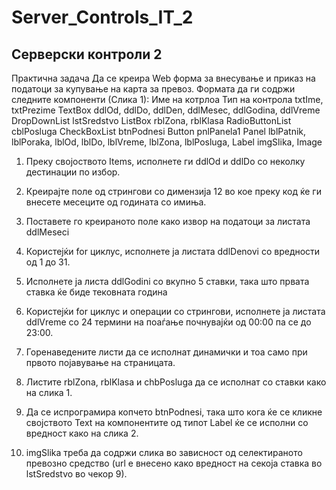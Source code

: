 # Server_Controls_IT_2

 ## Серверски контроли 2 
 
 
 Практична задача Да се креира Web форма за внесување и приказ на податоци за купување на карта за превоз. Формата да ги содржи следните компоненти (Слика 1): 
 Име на котрлоа Тип на контрола txtIme, txtPrezime TextBox ddlOd, ddlDo, ddlDen, ddlMesec, ddlGodina, ddlVreme DropDownList lstSredstvo ListBox rblZona, rblKlasa RadioButtonList cblPosluga CheckBoxList btnPodnesi Button pnlPanela1 Panel lblPatnik, lblPoraka, lblOd, lblDo, lblVreme, lblZona, lblPosluga, Label imgSlika, Image 
 1. Преку својоството Items, исполнете ги ddlOd и ddlDo со неколку дестинации по избор. 
 2. Креирајте поле од стрингови со димензија 12 во кое преку код ќе ги внесете месеците од годината со имиња. 
 3. Поставете го креираното поле како извор на податоци за листата ddlMeseci 
 4. Користејќи for циклус, исполнете ја листата ddlDenovi со вредности од 1 до 31. 
 5. Исполнете ја листа ddlGodini со вкупно 5 ставки, така што првата ставка ќе биде тековната година 
 6. Користејќи for циклус  и операции со стрингови, исполнете ја листата ddlVreme со 24 термини на поаѓање почнувајќи од 00:00 па се до 23:00. 
 7. Горенаведените листи да се исполнат динамички и тоа само при првото појавување на страницата. 
 8. Листите rblZona, rblKlasa и chbPosluga да се исполнат со ставки како на слика 1. 
 9. Да се испрограмира копчето btnPodnesi, така што кога ќе се кликне својството Text на компонентите од типот Label ќе се исполни со вредност како на слика 2. 
 
 
10. imgSlika треба да содржи слика во зависност од селектираното превозно средство (url е внесено како вредност на секоја ставка во lstSredstvo во чекор 9). 
